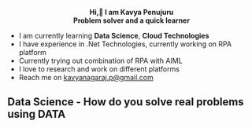 <b><p style="text-align:center">Hi,👋 I am Kavya Penujuru</b>
</br><b>Problem solver and a quick learner</b></p>

- I am currently learning <b>Data Science</b>, <b>Cloud Technologies</b>
- I have experience in .Net Technologies, currently working on RPA platform
- Currently trying out combination of RPA with AIML
- I love to research and work on different platforms
- Reach me on kavyanagaraj.p@gmail.com
## Data Science - How do you solve real problems using DATA

<!---
kavyapenujuru/kavyapenujuru is a ✨ special ✨ repository because its `README.md` (this file) appears on your GitHub profile.
You can click the Preview link to take a look at your changes.
--->
